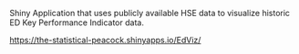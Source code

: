 Shiny Application that uses publicly available HSE data to visualize historic ED Key Performance Indicator data.


https://the-statistical-peacock.shinyapps.io/EdViz/
